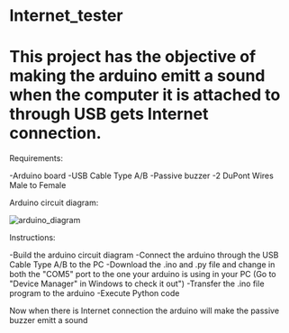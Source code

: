 # Internet_tester

# This project has the objective of making the arduino emitt a sound when the computer it is attached to through USB gets Internet connection.

Requirements:

-Arduino board
-USB Cable Type A/B
-Passive buzzer 
-2 DuPont Wires Male to Female

Arduino circuit diagram:

![arduino_diagram](https://user-images.githubusercontent.com/40148024/132988544-f726310b-015d-4e2d-91c8-d434b8c2ddcc.PNG)

Instructions:

-Build the arduino circuit diagram
-Connect the arduino through the USB Cable Type A/B to the PC 
-Download the .ino and .py file and change in both the "COM5" port to the one your arduino is using in your PC (Go to "Device Manager" in Windows to check it out")
-Transfer the .ino file program to the arduino 
-Execute Python code

Now when there is Internet connection the arduino will make the passive buzzer emitt a sound
